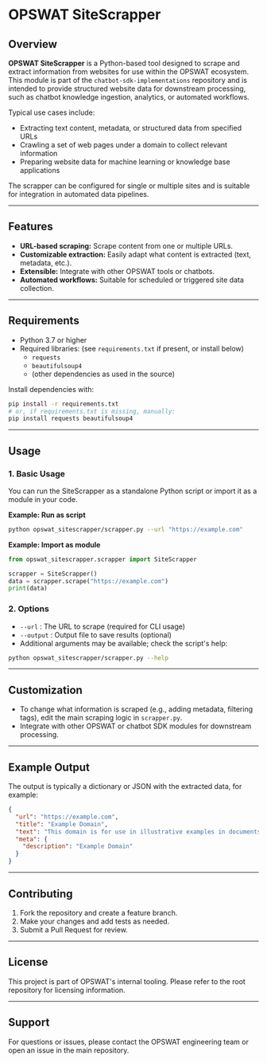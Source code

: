 # OPSWAT SiteScrapper

## Overview

**OPSWAT SiteScrapper** is a Python-based tool designed to scrape and extract information from websites for use within the OPSWAT ecosystem. This module is part of the `chatbot-sdk-implementations` repository and is intended to provide structured website data for downstream processing, such as chatbot knowledge ingestion, analytics, or automated workflows.

Typical use cases include:
- Extracting text content, metadata, or structured data from specified URLs
- Crawling a set of web pages under a domain to collect relevant information
- Preparing website data for machine learning or knowledge base applications

The scrapper can be configured for single or multiple sites and is suitable for integration in automated data pipelines.

---

## Features

- **URL-based scraping:** Scrape content from one or multiple URLs.
- **Customizable extraction:** Easily adapt what content is extracted (text, metadata, etc.).
- **Extensible:** Integrate with other OPSWAT tools or chatbots.
- **Automated workflows:** Suitable for scheduled or triggered site data collection.

---

## Requirements

- Python 3.7 or higher
- Required libraries: (see `requirements.txt` if present, or install below)
  - `requests`
  - `beautifulsoup4`
  - (other dependencies as used in the source)

Install dependencies with:

```bash
pip install -r requirements.txt
# or, if requirements.txt is missing, manually:
pip install requests beautifulsoup4
```

---

## Usage

### 1. Basic Usage

You can run the SiteScrapper as a standalone Python script or import it as a module in your code.

**Example: Run as script**

```bash
python opswat_sitescrapper/scrapper.py --url "https://example.com"
```

**Example: Import as module**

```python
from opswat_sitescrapper.scrapper import SiteScrapper

scrapper = SiteScrapper()
data = scrapper.scrape("https://example.com")
print(data)
```

### 2. Options

- `--url` : The URL to scrape (required for CLI usage)
- `--output` : Output file to save results (optional)
- Additional arguments may be available; check the script's help:

```bash
python opswat_sitescrapper/scrapper.py --help
```

---

## Customization

- To change what information is scraped (e.g., adding metadata, filtering tags), edit the main scraping logic in `scrapper.py`.
- Integrate with other OPSWAT or chatbot SDK modules for downstream processing.

---

## Example Output

The output is typically a dictionary or JSON with the extracted data, for example:

```json
{
  "url": "https://example.com",
  "title": "Example Domain",
  "text": "This domain is for use in illustrative examples in documents.",
  "meta": {
    "description": "Example Domain"
  }
}
```

---

## Contributing

1. Fork the repository and create a feature branch.
2. Make your changes and add tests as needed.
3. Submit a Pull Request for review.

---

## License

This project is part of OPSWAT's internal tooling. Please refer to the root repository for licensing information.

---

## Support

For questions or issues, please contact the OPSWAT engineering team or open an issue in the main repository.
